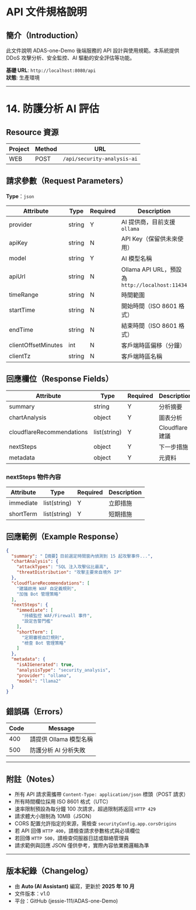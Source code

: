 # API 文件規格說明

## **簡介（Introduction）**

此文件說明 ADAS-one-Demo 後端服務的 API 設計與使用規範。本系統提供 DDoS 攻擊分析、安全監控、AI 驅動的安全評估等功能。

**基礎 URL**: `http://localhost:8080/api`  
**狀態**: 生產環境

---

# 14. 防護分析 AI 評估

## **Resource 資源**

| Project | Method | URL |
|----------|---------|-----|
| WEB | POST | `/api/security-analysis-ai` |

## **請求參數（Request Parameters）**

**Type**：`json`

| Attribute | Type | Required | Description |
|------------|------|-----------|--------------|
| provider | string | Y | AI 提供商，目前支援 `ollama` |
| apiKey | string | N | API Key（保留供未來使用） |
| model | string | Y | AI 模型名稱 |
| apiUrl | string | N | Ollama API URL，預設為 `http://localhost:11434` |
| timeRange | string | N | 時間範圍 |
| startTime | string | N | 開始時間（ISO 8601 格式） |
| endTime | string | N | 結束時間（ISO 8601 格式） |
| clientOffsetMinutes | int | N | 客戶端時區偏移（分鐘） |
| clientTz | string | N | 客戶端時區名稱 |

## **回應欄位（Response Fields）**

| Attribute | Type | Required | Description |
|------------|------|-----------|--------------|
| summary | string | Y | 分析摘要 |
| chartAnalysis | object | Y | 圖表分析 |
| cloudflareRecommendations | list(string) | Y | Cloudflare 建議 |
| nextSteps | object | Y | 下一步措施 |
| metadata | object | Y | 元資料 |

### **nextSteps 物件內容**

| Attribute | Type | Required | Description |
|------------|------|-----------|--------------|
| immediate | list(string) | Y | 立即措施 |
| shortTerm | list(string) | Y | 短期措施 |

## **回應範例（Example Response）**

```json
{
  "summary": "【摘要】目前選定時間窗內偵測到 15 起攻擊事件...",
  "chartAnalysis": {
    "attackTypes": "SQL 注入攻擊佔比最高",
    "threatDistribution": "攻擊主要來自境外 IP"
  },
  "cloudflareRecommendations": [
    "建議啟用 WAF 自定義規則",
    "加強 Bot 管理策略"
  ],
  "nextSteps": {
    "immediate": [
      "持續監控 WAF/Firewall 事件",
      "設定告警門檻"
    ],
    "shortTerm": [
      "定期審視自訂規則",
      "檢查 Bot 管理策略"
    ]
  },
  "metadata": {
    "isAIGenerated": true,
    "analysisType": "security_analysis",
    "provider": "ollama",
    "model": "llama2"
  }
}
```

## **錯誤碼（Errors）**

| Code | Message |
|------|----------|
| 400 | 請提供 Ollama 模型名稱 |
| 500 | 防護分析 AI 分析失敗 |

---

## **附註（Notes）**

- 所有 API 請求需攜帶 `Content-Type: application/json` 標頭（POST 請求）
- 所有時間欄位採用 ISO 8601 格式（UTC）
- 速率限制預設為每分鐘 100 次請求，超過限制將返回 `HTTP 429`
- 請求體大小限制為 10MB（JSON）
- CORS 配置允許指定的來源，需檢查 `securityConfig.app.corsOrigins`
- 若 API 回傳 `HTTP 400`，請檢查請求參數格式與必填欄位
- 若回傳 `HTTP 500`，請檢查伺服器日誌或聯絡管理員
- 請求範例與回應 JSON 僅供參考，實際內容依業務邏輯為準

---

## **版本紀錄（Changelog）**

- 由 **Auto (AI Assistant)** 編寫，更新於 **2025 年 10 月**
- 文件版本：v1.0
- 平台：GitHub (jessie-111/ADAS-one-Demo)
